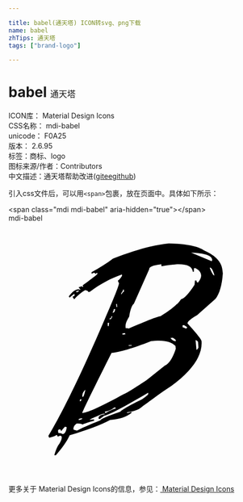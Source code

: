 ```yaml
---

title: babel(通天塔) ICON转svg、png下载
name: babel
zhTips: 通天塔
tags: ["brand-logo"]

---
```


# babel  <small style="font-size: 60%;font-weight: 100">通天塔</small>


<div class="detail-page">
<p>
<span>
ICON库：
<span class="badge-secondary badge">Material Design Icons</span> 
</span>
<br/>
<span>
CSS名称：
<span class="badge-secondary badge">mdi-babel</span> 
</span>
<br/>
<span>
unicode：
<span class="badge-secondary badge">F0A25</span> 
<copy-btn content='F0A25' btn-title=""></copy-btn>
<copy-btn :content='String.fromCodePoint(parseInt("F0A25", 16))' btn-title="复制U"></copy-btn>
</span>
<br/>
<span>
版本：
<span class="badge-secondary badge">2.6.95</span> 
</span><br/><span>标签：<span class="badge-light badge"><router-link to="/tags/brand-logo.html">商标、logo</router-link></span></span>
<br/>
<span>图标来源/作者：<span class="badge-light badge">Contributors</span></span> 
<br/>
<span class="zh-detail">中文描述：<span class="badge-primary badge">通天塔</span><span class="help-link"><span>帮助改进</span>(<a href="https://gitee.com/liuwave/icon-helper/edit/master/json/material/babel.json" target="_blank" rel="noopener noreferrer">gitee</a><a href="https://github.com/liuwave/icon-helper/edit/master/json/material/babel.json" target="_blank" rel="noopener noreferrer">github</a></span>)</span><br/>
</p>
</div>
<div class="alert alert-dark">
  <i class="mdi mdi-babel mdi-48px"></i>
  <i class="mdi mdi-babel mdi-36px"></i>
  <i class="mdi mdi-babel mdi-24px"></i>
  <i class="mdi mdi-babel mdi-18px"></i>
</div>
<div>
  <p>引入css文件后，可以用<code>&lt;span&gt;</code>包裹，放在页面中。具体如下所示：    
  </p>
  <div class="alert alert-primary" style="font-size: 14px">
    &lt;span class="mdi mdi-babel" aria-hidden="true"&gt;&lt;/span&gt;
    <copy-btn content='<span class="mdi mdi-babel" aria-hidden="true"></span>'></copy-btn>
  </div>
  <div class="alert alert-secondary">
    <i class="mdi mdi-babel"
    style="font-size: 24px"
    aria-hidden="true"></i> mdi-babel
    <copy-btn content="mdi-babel" btn-title="复制图标名称"></copy-btn>
  </div>
</div>
<div id="svg" class="svg-wrap">
<svg xmlns="http://www.w3.org/2000/svg" viewBox="0 0 24 24"><path d="M15.14 2C13.8 2.12 12.04 2.59 9.87 3.43C9.28 3.87 8.6 4.3 7.84 4.72V4.85C7.9 4.85 7.96 4.81 8.04 4.77C8.13 4.76 8.19 4.79 8.19 4.88L8.32 4.8L8.39 4.79L8.4 4.86C8.41 4.92 7.93 5.29 7 5.96L7.06 6.09H7L6.84 6.04C6.84 6.09 6.78 6.11 6.64 6.12L6.65 6.19L6.81 6.37C6.75 6.37 6.68 6.36 6.6 6.32C6.29 6.35 6 6.58 5.69 7L5.77 7.12C6.03 6.88 6.18 6.76 6.22 6.76L6.24 6.95C6.2 6.95 6.12 7 6.04 7.03L6.2 7.27C6.5 6.93 6.86 6.64 7.24 6.41C7.43 6.46 7.53 6.5 7.53 6.58L7.67 6.57C8.69 5.81 9.71 5.27 10.71 4.93L10.72 5.06C10.53 5.34 10.4 5.5 10.33 5.5C10.34 5.59 10.38 5.67 10.43 5.74C10.45 5.92 10 7.06 9.07 9.19C6.95 14.13 5.19 17.78 3.77 20.16C3.77 20.2 3.8 20.27 3.85 20.35C4.2 20.26 4.42 20.18 4.5 20.1L4.6 20.09L4.61 20.22L4.74 20.21L4.88 20.13C4.88 20.18 4.93 20.19 5 20.18L5.03 20.31C5.03 20.45 4.96 20.65 4.8 20.92C4.65 21.08 4.5 21.42 4.34 21.94V22H4.47C5.04 21.35 5.5 20.72 5.78 20.11C7.44 19.62 8.71 19.15 9.59 18.67C10.47 18.6 11.15 18.37 11.61 18L11.6 17.91L11.27 18H11.19L11.18 17.95C11.83 17.85 12.28 17.7 12.5 17.5C13.79 16.54 14.74 15.85 15.39 15.44C17.39 13.97 18.33 12.55 18.22 11.21C18.21 11.07 17.76 10.5 16.9 9.56C16.88 9.38 17.19 9.12 17.8 8.77L19.53 7.24C19.92 6.74 20.15 5.94 20.23 4.83L20.2 4.57C20.14 3.79 19.58 3.16 18.5 2.68C17.88 2.25 16.76 2.03 15.14 2M17.24 2.87C18.53 2.92 19.19 3.14 19.23 3.55L19.18 3.68L17.24 2.87M16 3.96C16.89 3.95 17.35 4.18 17.4 4.68L17.5 4.67V4.34L17.64 4.33C18 4.5 18.16 4.74 18.18 5C18.2 5.2 18.1 5.42 17.89 5.69C17.8 5.7 17.75 5.64 17.74 5.5H17.6L17.56 5.91C17 6.78 16.56 7.23 16.3 7.26C16.06 7.58 15.91 7.75 15.85 7.75C15.67 7.97 15.17 8.35 14.35 8.87C14.08 8.9 13.07 9.28 11.34 10.04C11.25 10 11.16 10 11.06 10L11.05 9.88C11.03 9.62 11.14 9.31 11.39 8.92C11.5 8.21 11.67 7.8 11.83 7.7L13.28 4.44C13.27 4.24 13.57 4.09 14.21 4L14.42 3.96L14.44 4.15C15.06 4.05 15.45 4 15.6 4C15.74 3.97 15.88 3.96 16 3.96M19 4.29H19.04C19.16 4.3 19.28 4.5 19.41 4.91L19.42 5.03C19.35 5.04 19.22 4.83 19.03 4.41L19 4.29M10.82 6.36H10.88L10.9 6.55C10.84 6.56 10.75 6.65 10.65 6.83L10.64 6.7C10.76 6.55 10.82 6.43 10.82 6.36M6.67 6.46L6.68 6.5C6.63 6.5 6.56 6.56 6.5 6.6L6.41 6.61L6.39 6.5L6.67 6.46M10.24 7.72L10.26 8H10.19L10.16 7.73L10.24 7.72M10.07 8.19C10.05 8.41 10 8.5 9.89 8.53L9.82 8.54C9.9 8.39 9.94 8.29 9.93 8.21L10.07 8.19M9.78 8.87L9.79 8.93L9.67 9.14L9.54 9.15L9.53 9.09C9.66 9.08 9.72 9 9.71 8.88L9.78 8.87M9.5 9.5L9.45 9.81H9.38L9.36 9.5H9.5M16.57 9.72L16.85 9.89C16.86 10 16.82 10.03 16.73 10.04C16.61 9.96 16.5 9.93 16.44 9.93L16.43 9.73L16.57 9.72M11 10.46L11.03 10.58L10.76 10.61L10.75 10.5L11 10.46M15.5 10.91C15.68 11 15.78 11.09 15.79 11.16L15.8 11.22C15.61 11.24 15.45 11.14 15.29 10.93L15.5 10.91M17.66 11.12C17.81 11.18 17.88 11.25 17.89 11.31L17.93 11.82C17.87 11.96 17.81 12.03 17.74 12.03L17.66 11.12M14.16 11.18C14.86 11.17 15.4 11.33 15.76 11.68L15.79 11.94C15.5 12.85 15.13 13.38 14.75 13.54L13 14.93C11.7 15.79 11 16.21 10.9 16.22C8.83 17.36 7.54 17.95 7.04 18H6.96C7.03 17.76 7.95 15.87 9.73 12.33C10.5 12.26 11.76 11.89 13.44 11.23L13.85 11.19C13.96 11.19 14.06 11.18 14.16 11.18M11.62 11.59L11.63 11.65L11.35 11.67L11.34 11.61L11.62 11.59M7.26 15.81C7.17 16.26 7.08 16.5 7 16.5L6.97 16.43C6.95 16.2 7.05 16 7.26 15.81M13.18 16.09L13.19 16.21C13.2 16.27 13 16.43 12.6 16.72C11.44 17.29 10.76 17.68 10.56 17.88C9.3 18.32 8.68 18.59 8.69 18.69C7.57 19.14 6.84 19.46 6.5 19.66C6.41 19.67 6.29 19.63 6.13 19.56C6.12 19.34 6.21 19.15 6.44 19C6.63 19 6.82 19 7 19.09C7.21 19 7.57 18.87 8.08 18.74L8.07 18.61L7.66 18.65C7.71 18.58 8.11 18.4 8.86 18.09L9.07 18.07L9.08 18.13C8.73 18.16 8.53 18.27 8.5 18.46C8.5 18.53 8.53 18.58 8.62 18.57C8.87 18.39 9 18.3 9 18.27C9.5 18.18 10.9 17.44 13.18 16.09M6.86 16.69L6.87 16.75C6.88 16.84 6.83 16.89 6.74 16.9V16.84C6.73 16.76 6.77 16.71 6.86 16.69M10 17.5C10.07 17.47 10.12 17.5 10.12 17.58C9.96 17.6 9.65 17.73 9.19 18H9.12L9.11 17.87C9.44 17.84 9.73 17.71 9.97 17.5H10M6.95 18.5L6.96 18.58C6.9 18.58 6.84 18.61 6.75 18.66L6.62 18.67C6.61 18.61 6.65 18.55 6.74 18.53L6.95 18.5M5.35 19.3L5.5 19.36C5.44 19.76 5.33 19.96 5.13 20C4.97 19.91 4.83 19.88 4.7 19.89L4.68 19.7C4.67 19.62 4.72 19.57 4.82 19.55C4.9 19.54 4.95 19.6 4.96 19.73C5.2 19.44 5.33 19.3 5.35 19.3Z" /></svg>
</div>
<detail full-name='mdi-babel'></detail>
    
<div><p>更多关于 Material Design Icons的信息，参见：<a target="_blank" href="https://iconhelper.cn/material.html"> Material Design Icons</a>
</p></div>
